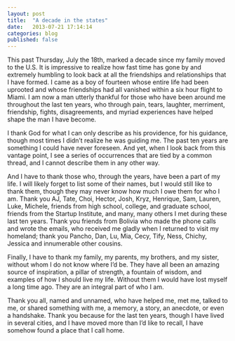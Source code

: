 ```yaml
---
layout: post
title:  "A decade in the states"
date:   2013-07-21 17:14:14
categories: blog
published: false
---
```


This past Thursday, July the 18th, marked a decade since my family moved to the U.S. It is impressive to realize how fast time has gone by and extremely humbling to look back at all the friendships and relationships that I have formed. I came as a boy of fourteen whose entire life had been uprooted and whose friendships had all vanished within a six hour flight to Miami. I am now a man utterly thankful for those who have been around me throughout the last ten years, who through pain, tears, laughter, merriment, friendship, fights, disagreements, and myriad experiences have helped shape the man I have become.

I thank God for what I can only describe as his providence, for his guidance, though most times I didn’t realize he was guiding me. The past ten years are something I could have never foreseen. And yet, when I look back from this vantage point, I see a series of occurrences that are tied by a common thread, and I cannot describe them in any other way.

And I have to thank those who, through the years, have been a part of my life. I will likely forget to list some of their names, but I would still like to thank them, though they may never know how much I owe them for who I am. Thank you AJ, Tate, Choi, Hector, Josh, Kryz, Henrique, Sam, Lauren, Luke, Michele, friends from high school, college, and graduate school, friends from the Startup Institute, and many, many others I met during these last ten years. Thank you friends from Bolivia who made the phone calls and wrote the emails, who received me gladly when I returned to visit my homeland; thank you Pancho, Dan, Lu, Mia, Cecy, Tify, Ness, Chichy, Jessica and innumerable other cousins.

Finally, I have to thank my family, my parents, my brothers, and my sister, without whom I do not know where I’d be. They have all been an amazing source of inspiration, a pillar of strength, a fountain of wisdom, and examples of how I should live my life. Without them I would have lost myself a long time ago. They are an integral part of who I am.

Thank you all, named and unnamed, who have helped me, met me, talked to me, or shared something with me, a memory, a story, an anecdote, or even a handshake. Thank you because for the last ten years, though I have lived in several cities, and I have moved more than I’d like to recall, I have somehow found a place that I call home.
